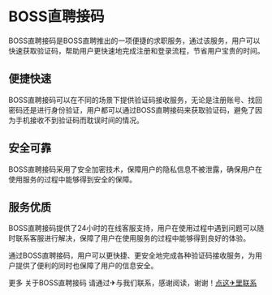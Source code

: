 # BOSS直聘接码

BOSS直聘接码是BOSS直聘推出的一项便捷的求职服务，通过该服务，用户可以快速获取验证码，帮助用户更快速地完成注册和登录流程，节省用户宝贵的时间。

## 便捷快速

BOSS直聘接码可以在不同的场景下提供验证码接收服务，无论是注册账号、找回密码还是进行身份验证，用户都可以通过BOSS直聘接码来获取验证码，避免了因为手机接收不到验证码而耽误时间的情况。

## 安全可靠

BOSS直聘接码采用了安全加密技术，保障用户的隐私信息不被泄露，确保用户在使用服务的过程中能够得到安全的保障。

## 服务优质

BOSS直聘接码提供了24小时的在线客服支持，用户在使用过程中遇到问题可以随时联系客服进行解决，保障了用户在使用服务的过程中能够得到良好的体验。

通过BOSS直聘接码，用户可以更快捷、更安全地完成各种验证码接收服务，为用户提供了便利的同时也保障了用户的信息安全。

更多 关于BOSS直聘接码 请通过✈与我们联系，感谢阅读，谢谢！[点这✈里联系](https://abc.k02.cc)